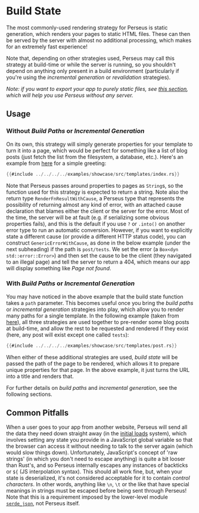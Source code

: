 # Build State

The most commonly-used rendering strategy for Perseus is static generation, which renders your pages to static HTML files. These can then be served by the server with almost no additional processing, which makes for an extremely fast experience!

Note that, depending on other strategies used, Perseus may call this strategy at build-time or while the server is running, so you shouldn't depend on anything only present in a build environment (particularly if you're using the _incremental generation_ or _revalidation_ strategies).

_Note: if you want to export your app to purely static files, see [this section](../exporting), which will help you use Perseus without any server._

## Usage

### Without _Build Paths_ or _Incremental Generation_

On its own, this strategy will simply generate properties for your template to turn it into a page, which would be perfect for something like a list of blog posts (just fetch the list from the filesystem, a database, etc.). Here's an example from [here](https://github.com/arctic-hen7/perseus/blob/main/examples/showcase/src/templates/index.rs) for a simple greeting:

```rust
{{#include ../../../../examples/showcase/src/templates/index.rs}}
```

Note that Perseus passes around properties to pages as `String`s, so the function used for this strategy is expected to return a string. Note also the return type `RenderFnResultWithCause`, a Perseus type that represents the possibility of returning almost any kind of error, with an attached cause declaration that blames either the client or the server for the error. Most of the time, the server will be at fault (e.g. if serializing some obvious properties fails), and this is the default if you use `?` or `.into()` on another error type to run an automatic conversion. However, if you want to explicitly state a different cause (or provide a different HTTP status code), you can construct `GenericErrorWithCause`, as done in the below example (under the next subheading) if the path is `post/tests`. We set the error (a `Box<dyn std::error::Error>`) and then set the cause to be the client (they navigated to an illegal page) and tell the server to return a 404, which means our app will display something like _Page not found_.

### With _Build Paths_ or _Incremental Generation_

You may have noticed in the above example that the build state function takes a `path` parameter. This becomes useful once you bring the _build paths_ or _incremental generation_ strategies into play, which allow you to render many paths for a single template. In the following example (taken from [here](https://github.com/arctic-hen7/perseus/blob/main/examples/showcase/src/templates/post.rs)), all three strategies are used together to pre-render some blog posts at build-time, and allow the rest to be requested and rendered if they exist (here, any post will exist except one called `tests`):

```rust
{{#include ../../../../examples/showcase/src/templates/post.rs}}
```

When either of these additional strategies are used, _build state_ will be passed the path of the page to be rendered, which allows it to prepare unique properties for that page. In the above example, it just turns the URL into a title and renders that.

For further details on _build paths_ and _incremental generation_, see the following sections.

## Common Pitfalls

When a user goes to your app from another website, Perseus will send all the data they need down straight away (in the [initial loads](../advanced/initial-loads) system), which involves setting any state you provide in a JavaScript global variable so that the browser can access it without needing to talk to the server again (which would slow things down). Unfortunately, JavaScript's concept of 'raw strings' (in which you don't need to escape anything) is quite a bit looser than Rust's, and so Perseus internally escapes any instances of backticks or `${` (JS interpolation syntax). This should all work fine, but, when your state is deserialized, it's not considered acceptable for it to contain _control characters_. In other words, anything like `\n`, `\t` or the like that have special meanings in strings must be escaped before being sent through Perseus! Note that this is a requirement imposed by the lower-level module [`serde_json`](https://github.com/serde-rs/json), not Perseus itself.
